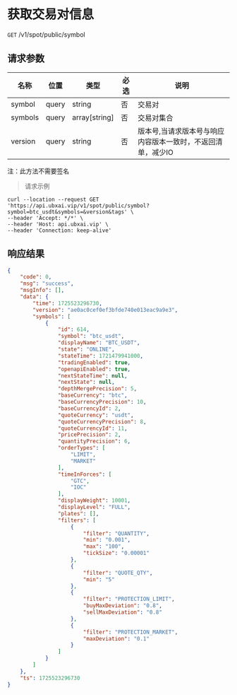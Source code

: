 # 获取交易对信息

`GET` /v1/spot/public/symbol


## 请求参数

| 名称    | 位置  | 类型          | 必选 | 说明                                                        |
| ------- | ----- | ------------- | ---- | ----------------------------------------------------------- |
| symbol  | query | string        | 否   | 交易对                                                      |
| symbols | query | array[string] | 否   | 交易对集合                                                  |
| version | query | string        | 否   | 版本号,当请求版本号与响应内容版本一致时，不返回清单，减少IO |

注：此方法不需要签名

> 请求示例

```shell
curl --location --request GET 'https://api.ubxai.vip/v1/spot/public/symbol?symbol=btc_usdt&symbols=&version&tags' \
--header 'Accept: */*' \
--header 'Host: api.ubxai.vip' \
--header 'Connection: keep-alive' 
```


## 响应结果

```json
{
    "code": 0,
    "msg": "success",
    "msgInfo": [],
    "data": {
        "time": 1725523296730,
        "version": "ae0ac0cef0ef3bfde740e013eac9a9e3",
        "symbols": [
            {
                "id": 614,
                "symbol": "btc_usdt",
                "displayName": "BTC_USDT",
                "state": "ONLINE",
                "stateTime": 1721479941000,
                "tradingEnabled": true,
                "openapiEnabled": true,
                "nextStateTime": null,
                "nextState": null,
                "depthMergePrecision": 5,
                "baseCurrency": "btc",
                "baseCurrencyPrecision": 10,
                "baseCurrencyId": 2,
                "quoteCurrency": "usdt",
                "quoteCurrencyPrecision": 8,
                "quoteCurrencyId": 11,
                "pricePrecision": 2,
                "quantityPrecision": 6,
                "orderTypes": [
                    "LIMIT",
                    "MARKET"
                ],
                "timeInForces": [
                    "GTC",
                    "IOC"
                ],
                "displayWeight": 10001,
                "displayLevel": "FULL",
                "plates": [],
                "filters": [
                    {
                        "filter": "QUANTITY",
                        "min": "0.001",
                        "max": "100",
                        "tickSize": "0.00001"
                    },
                    {
                        "filter": "QUOTE_QTY",
                        "min": "5"
                    },
                    {
                        "filter": "PROTECTION_LIMIT",
                        "buyMaxDeviation": "0.8",
                        "sellMaxDeviation": "0.8"
                    },
                    {
                        "filter": "PROTECTION_MARKET",
                        "maxDeviation": "0.1"
                    }
                ]
            }
        ]
    },
    "ts": 1725523296730
}
```

